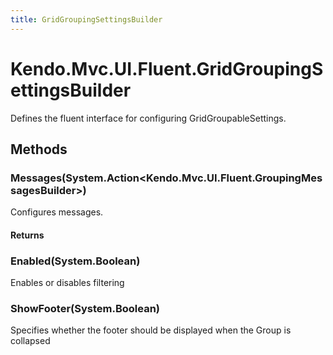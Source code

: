 ```yaml
---
title: GridGroupingSettingsBuilder
---
```


# Kendo.Mvc.UI.Fluent.GridGroupingSettingsBuilder
Defines the fluent interface for configuring GridGroupableSettings.




## Methods


### Messages(System.Action\<Kendo.Mvc.UI.Fluent.GroupingMessagesBuilder\>)
Configures messages.



#### Returns




### Enabled(System.Boolean)
Enables or disables filtering





### ShowFooter(System.Boolean)
Specifies whether the footer should be displayed when the Group is collapsed






